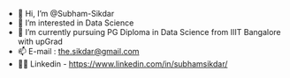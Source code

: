 - 👋 Hi, I’m @Subham-Sikdar
- 👀 I’m interested in Data Science
- 🌱 I’m currently pursuing PG Diploma in Data Science from IIIT Bangalore with upGrad
- 📫 E-mail : the.sikdar@gmail.com
- 👨‍💼 Linkedin - https://www.linkedin.com/in/subhamsikdar/
<!---
Subham-Sikdar/Subham-Sikdar is a ✨ special ✨ repository because its `README.md` (this file) appears on your GitHub profile.
You can click the Preview link to take a look at your changes.
--->
